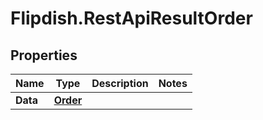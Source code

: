 # Flipdish.RestApiResultOrder

## Properties

Name | Type | Description | Notes
------------ | ------------- | ------------- | -------------
**Data** | [**Order**](Order.md) |  | 


